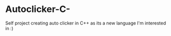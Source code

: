 # Autoclicker-C-
Self project creating auto clicker in C++ as its a new language I'm interested in :)
